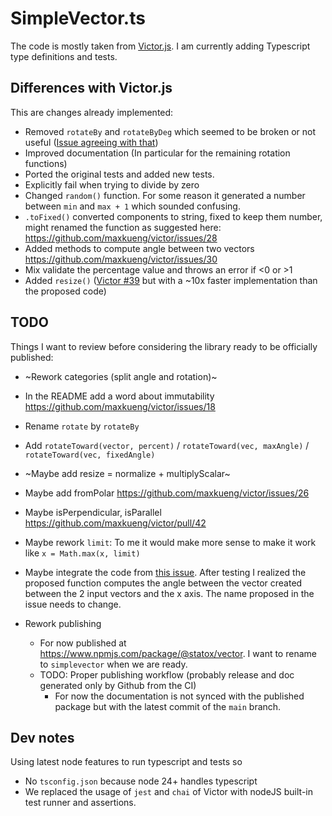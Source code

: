 # SimpleVector.ts

The code is mostly taken from [Victor.js](https://www.npmjs.com/package/victor). I am currently adding Typescript type definitions and tests.

## Differences with Victor.js

This are changes already implemented:

- Removed `rotateBy` and `rotateByDeg` which seemed to be broken or not useful ([Issue agreeing with that](https://github.com/maxkueng/victor/issues/37))
- Improved documentation (In particular for the remaining rotation functions)
- Ported the original tests and added new tests.
- Explicitly fail when trying to divide by zero
- Changed `random()` function. For some reason it generated a number between `min` and `max + 1` which sounded confusing.
- `.toFixed()` converted components to string, fixed to keep them number, might renamed the function as suggested here: https://github.com/maxkueng/victor/issues/28
- Added methods to compute angle between two vectors https://github.com/maxkueng/victor/issues/30
- Mix validate the percentage value and throws an error if <0 or >1
- Added `resize()` ([Victor #39](https://github.com/maxkueng/victor/pull/39) but with a ~10x faster implementation than the proposed code)

## TODO

Things I want to review before considering the library ready to be officially published:

- ~Rework categories (split angle and rotation)~
- In the README add a word about immutability https://github.com/maxkueng/victor/issues/18

- Rename `rotate` by `rotateBy`
- Add `rotateToward(vector, percent)` / `rotateToward(vec, maxAngle)` / `rotateToward(vec, fixedAngle)`
- ~Maybe add resize = normalize + multiplyScalar~
- Maybe add fromPolar https://github.com/maxkueng/victor/issues/26
- Maybe isPerpendicular, isParallel https://github.com/maxkueng/victor/pull/42
- Maybe rework `limit`: To me it would make more sense to make it work like `x = Math.max(x, limit)`
- Maybe integrate the code from [this issue](https://github.com/maxkueng/victor/issues/30). After testing I realized the proposed function computes the angle between the vector created between the 2 input vectors and the x axis. The name proposed in the issue needs to change.

- Rework publishing
    - For now published at https://www.npmjs.com/package/@statox/vector. I want to rename to `simplevector` when we are ready.
    - TODO: Proper publishing workflow (probably release and doc generated only by Github from the CI)
        - For now the documentation is not synced with the published package but with the latest commit of the `main` branch.

## Dev notes

Using latest node features to run typescript and tests so

- No `tsconfig.json` because node 24+ handles typescript
- We replaced the usage of `jest` and `chai` of Victor with nodeJS built-in test runner and assertions.

